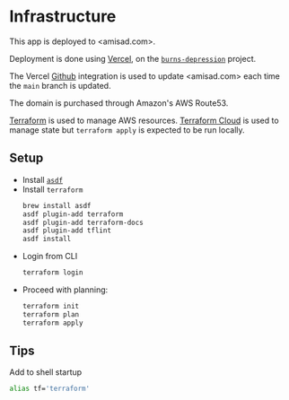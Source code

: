 # Infrastructure

This app is deployed to <amisad.com>.

Deployment is done using [Vercel](https://vercel.com/), on the [`burns-depression`](https://vercel.com/mdzhang/burns-depression) project.

The Vercel [Github](https://vercel.com/docs/concepts/git/vercel-for-github) integration is used to update <amisad.com> each time the `main` branch is updated.

The domain is purchased through Amazon's AWS Route53.

[Terraform](https://www.terraform.io/) is used to manage AWS resources. [Terraform Cloud](https://cloud.hashicorp.com/products/terraform) is used to manage state but `terraform apply` is expected to be run locally.

## Setup

* Install [`asdf`](https://asdf-vm.com/)
* Install `terraform`
  ```sh
  brew install asdf
  asdf plugin-add terraform
  asdf plugin-add terraform-docs
  asdf plugin-add tflint
  asdf install
  ```
* Login from CLI
  ```sh
  terraform login
  ```
* Proceed with planning:
  ```sh
  terraform init
  terraform plan
  terraform apply
  ```

## Tips

Add to shell startup

```sh
alias tf='terraform'
```
